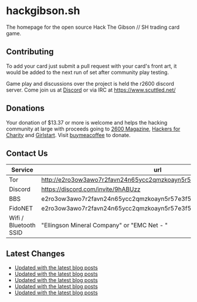 # hackgibson.sh
The homepage for the open source Hack The Gibson // SH trading card game.


## Contributing

To add your card just submit a pull request with your card's front art, it would be added to the next run of set after community play testing.

Game play and discussions over the project is held the r2600 discord server. Come join us at [Discord](https://discord.com/invite/9hABUzz) or via IRC at https://www.scuttled.net/


## Donations

Your donation of $13.37 or more is welcome and helps the hacking community at large with proceeds going to [2600 Magazine](https://2600.com/), [Hackers for Charity](https://hackersforcharity.org) and [Girlstart](https://girlstart.org).  Visit [buymeacoffee](https://www.buymeacoffee.com/hackgibson.sh) to donate.


## Contact Us

Service | url
-|-
Tor | http://e2ro3ow3awo7r2favn24n65ycc2qmzkoayn5r57e3f56nvjwdcgg32ad.onion
Discord | https://discord.com/invite/9hABUzz
BBS | e2ro3ow3awo7r2favn24n65ycc2qmzkoayn5r57e3f56nvjwdcgg32ad.onion:23
FidoNET | e2ro3ow3awo7r2favn24n65ycc2qmzkoayn5r57e3f56nvjwdcgg32ad.onion:24554
Wifi / Bluetooth SSID | "Ellingson Mineral Company" or "EMC Net - <fidonet address>"

## Latest Changes
<!-- BLOG-POST-LIST:START -->
- [Updated with the latest blog posts](https://github.com/DFW2600/hackgibson.sh/commit/73481f44416e6a5548ed93faddf5d69e9ab0c27d)
- [Updated with the latest blog posts](https://github.com/DFW2600/hackgibson.sh/commit/9d65c840f23e14a19e869e67de89d99fb5e9b90d)
- [Updated with the latest blog posts](https://github.com/DFW2600/hackgibson.sh/commit/af7282eb2bdec8f69dbe251fb53f8ce5372b61cb)
- [Updated with the latest blog posts](https://github.com/DFW2600/hackgibson.sh/commit/c6b139c03f2ea9bfd0857ec3a48bf13e26b5a1d1)
- [Updated with the latest blog posts](https://github.com/DFW2600/hackgibson.sh/commit/4e5027d8d6cbfbce843a4643c90df0906987fa23)
<!-- BLOG-POST-LIST:END -->
